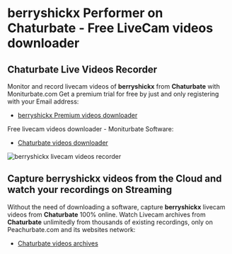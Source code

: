 # berryshickx Performer on Chaturbate - Free LiveCam videos downloader

## Chaturbate Live Videos Recorder

Monitor and record livecam videos of **berryshickx** from **Chaturbate** with Moniturbate.com
Get a premium trial for free by just and only registering with your Email address:
* [berryshickx Premium videos downloader](https://moniturbate.com/request-demo-licence-key.html)

Free livecam videos downloader - Moniturbate Software:
* [Chaturbate videos downloader](https://moniturbate.com/moniturbate-download-software.html)

![berryshickx livecam videos recorder](https://peachurnet.com/templates/moniturbate-software.png)


## Capture berryshickx videos from the Cloud and watch your recordings on Streaming

Without the need of downloading a software, capture **berryshickx** livecam videos from **Chaturbate** 100% online.
Watch Livecam archives from **Chaturbate** unlimitedly from thousands of existing recordings, only on Peachurbate.com and its websites network:
* [Chaturbate videos archives](https://peachurnet.com/)